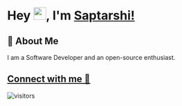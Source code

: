 # Hey <img src="https://github.com/TheDudeThatCode/TheDudeThatCode/blob/master/Assets/Hi.gif" width="29px">, I'm [Saptarshi!](https://bio.link/saptarshi) 

## 🚀 About Me
I am a Software Developer and an open-source enthusiast.

## [Connect with me 💬](https://bio.link/saptarshi) 



![visitors](https://visitor-badge.laobi.icu/badge?page_id=saptarshisarkar12.saptarshisarkar12)
